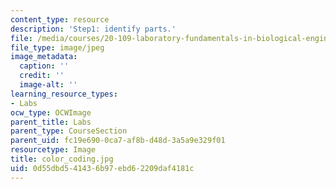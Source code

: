 ```yaml
---
content_type: resource
description: 'Step1: identify parts.'
file: /media/courses/20-109-laboratory-fundamentals-in-biological-engineering-fall-2007/0d55dbd541436b97ebd62209daf4181c_color_coding.jpg
file_type: image/jpeg
image_metadata:
  caption: ''
  credit: ''
  image-alt: ''
learning_resource_types:
- Labs
ocw_type: OCWImage
parent_title: Labs
parent_type: CourseSection
parent_uid: fc19e690-0ca7-af8b-d48d-3a5a9e329f01
resourcetype: Image
title: color_coding.jpg
uid: 0d55dbd5-4143-6b97-ebd6-2209daf4181c
---
```


